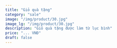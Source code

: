 ```yaml
---
title: "Giỏ quà tặng"
category: "sale"
image: "/img/product/30.jpg"
image_lg: "/img/product/30.jpg"
description: "Giỏ quà tặng được làm từ lục bình"
price: "... VNĐ"
draft: false
---
```

